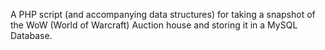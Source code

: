 A PHP script (and accompanying data structures) for taking a snapshot of the WoW (World of Warcraft) Auction house and storing it in a MySQL Database.